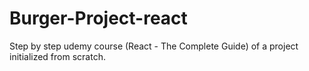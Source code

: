 # Burger-Project-react

Step by step udemy course (React - The Complete Guide) of a project initialized from scratch.
